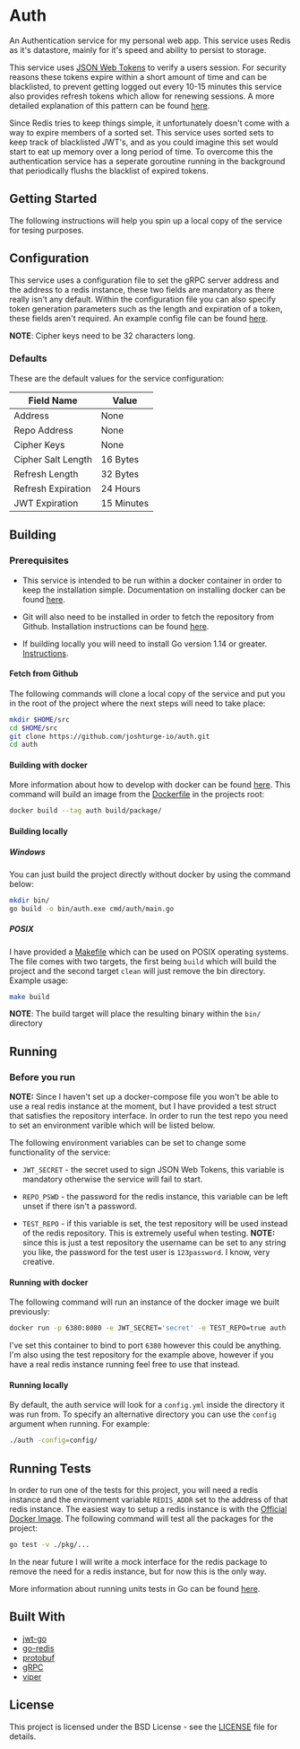 # Auth

An Authentication service for my personal web app. This service uses Redis as
it's datastore, mainly for it's speed and ability to persist to storage.

This service uses [JSON Web Tokens](https://jwt.io/) to verify a users session.
For security reasons these tokens expire within a short amount of time and can
be blacklisted, to prevent getting logged out every 10-15 minutes this service
also provides refresh tokens which allow for renewing sessions. A more detailed
explanation of this pattern can be found [here](https://hasura.io/blog/best-practices-of-using-jwt-with-graphql/).

Since Redis tries to keep things simple, it unfortunately doesn't come with a
way to expire members of a sorted set. This service uses sorted sets to keep
track of blacklisted JWT's, and as you could imagine this set would start to
eat up memory over a long period of time. To overcome this the authentication
service has a seperate goroutine running in the background that periodically
flushs the blacklist of expired tokens.

## Getting Started

The following instructions will help you spin up a local copy of the service for
tesing purposes.

## Configuration

This service uses a configuration file to set the gRPC server address and the address
to a redis instance, these two fields are mandatory as there really isn't any
default. Within the configuration file you can also specify token generation parameters
such as the length and expiration of a token, these fields aren't required. An
example config file can be found [here](config/config.yml).

**NOTE**: Cipher keys need to be 32 characters long.

### Defaults

These are the default values for the service configuration:

| Field Name         | Value        |
|--------------------|--------------|
| Address            | None         |
| Repo Address       | None         |
| Cipher Keys        | None         |
| Cipher Salt Length | 16 Bytes   	|
| Refresh Length     | 32 Bytes   	|
| Refresh Expiration | 24 Hours   	|
| JWT Expiration     | 15 Minutes 	|

## Building

### Prerequisites

* This service is intended to be run within a docker container in order to keep
the installation simple. Documentation on installing docker can be found [here](https://docs.docker.com/install/).

* Git will also need to be installed in order to fetch the repository from Github.
Installation instructions can be found [here](https://git-scm.com/book/en/v2/Getting-Started-Installing-Git).

* If building locally you will need to install Go version 1.14 or greater. [Instructions](https://golang.org/doc/install).

#### Fetch from Github

The following commands will clone a local copy of the service and put you in the
root of the project where the next steps will need to take place:

```bash
mkdir $HOME/src
cd $HOME/src
git clone https://github.com/joshturge-io/auth.git
cd auth
```

#### Building with docker

More information about how to develop with docker can be found [here](https://docs.docker.com/develop/).
This command will build an image from the [Dockerfile](build/package/Dockerfile) in the
projects root:

```bash
docker build --tag auth build/package/
```

#### Building locally

##### Windows

You can just build the project directly without docker by using
the command below:

```bash
mkdir bin/
go build -o bin/auth.exe cmd/auth/main.go
```

##### POSIX

I have provided a [Makefile](Makefile) which can be used on POSIX operating systems.
The file comes with two targets, the first being `build` which will build the project
and the second target `clean` will just remove the bin directory. Example usage:

```bash
make build
```

**NOTE**: The build target will place the resulting binary within the `bin/` directory

## Running

### Before you run

**NOTE:** Since I haven't set up a docker-compose file you won't be able to use
a real redis instance at the moment, but I have provided a test struct that satisfies
the repository interface. In order to run the test repo you need to set an
environment varible which will be listed below.

The following environment variables can be set to change some functionality of
the service:

* `JWT_SECRET` - the secret used to sign JSON Web Tokens, this variable is
mandatory otherwise the service will fail to start.

* `REPO_PSWD` - the password for the redis instance, this variable can be left unset
if there isn't a password.

* `TEST_REPO` - if this variable is set, the test repository will be used
instead of the redis repository. This is extremely useful when testing. **NOTE:**
since this is just a test repository the username can be set to any string you
like, the password for the test user is `123password`. I know, very creative.

#### Running with docker

The following command will run an instance of the docker image we built previously:

```bash
docker run -p 6380:8080 -e JWT_SECRET='secret' -e TEST_REPO=true auth
```

I've set this container to bind to port `6380` however this could be anything. I'm
also using the test repository for the example above, however if you have a real
redis instance running feel free to use that instead.

#### Running locally

By default, the auth service will look for a `config.yml` inside the directory
it was run from. To specify an alternative directory you can use the
`config` argument when running. For example:

```bash
./auth -config=config/
```

## Running Tests

In order to run one of the tests for this project, you will need a redis instance 
and the environment variable `REDIS_ADDR` set to the address of that redis instance.
The easiest way to setup a redis instance is with the [Official Docker Image](https://hub.docker.com/_/redis/). The following command will test all the packages for the project:

```bash
go test -v ./pkg/...
```

In the near future I will write a mock interface for the redis package to remove the
need for a redis instance, but for now this is the only way.

More information about running units tests in Go can be found [here](https://golangdocs.com/unit-testing-in-golang).

## Built With

* [jwt-go](https://github.com/dgrijalva/jwt-go)
* [go-redis](https://github.com/go-redis/redis)
* [protobuf](https://github.com/golang/protobuf)
* [gRPC](https://grpc.io/)
* [viper](https://github.com/spf13/viper)

## License

This project is licensed under the BSD License - see the [LICENSE](LICENSE)
file for details.
